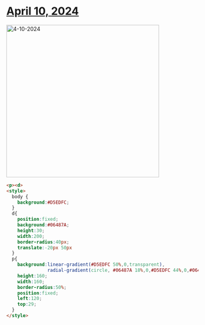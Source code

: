 # [April 10, 2024](https://cssbattle.dev/play/zUW9MmTqoms0CESbcQGJ)

<img src="https://firebasestorage.googleapis.com/v0/b/cssbattleapp.appspot.com/o/user%2Fummd3POvEDfFyeFvVdOMG3OOrwE2%2Ftargets%2Ftarget_6EmIRVz@2x.png?alt=media" width="400" alt="4-10-2024" />

```html
<p><d>
<style>
  body {
    background:#D5EDFC;
  }
  d{
    position:fixed;
    background:#06487A;
    height:30;
    width:200;
    border-radius:40px;
    translate:-20px 50px
  }
  p{
    background:linear-gradient(#D5EDFC 50%,0,transparent), 
               radial-gradient(circle, #06487A 18%,0,#D5EDFC 44%,0,#06487A);
    height:160;
    width:160;
    border-radius:50%;
    position:fixed;
    left:120;
    top:29;
  }
</style>
```
